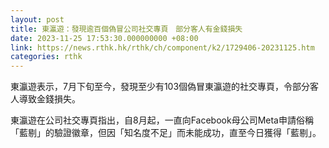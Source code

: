```yaml
---
layout: post
title: 東瀛遊：發現逾百個偽冒公司社交專頁　部分客人有金錢損失
date: 2023-11-25 17:53:30.000000000 +08:00
link: https://news.rthk.hk/rthk/ch/component/k2/1729406-20231125.htm
categories: rthk
---
```


東瀛遊表示，7月下旬至今，發現至少有103個偽冒東瀛遊的社交專頁，令部分客人導致金錢損失。

東瀛遊在公司社交專頁指出，自8月起，一直向Facebook母公司Meta申請俗稱「藍剔」的驗證徽章，但因「知名度不足」而未能成功，直至今日獲得「藍剔」。
